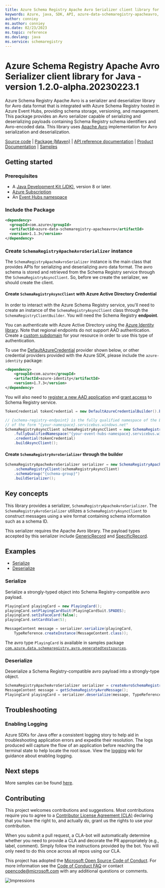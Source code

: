 ```yaml
---
title: Azure Schema Registry Apache Avro Serializer client library for Java
keywords: Azure, java, SDK, API, azure-data-schemaregistry-apacheavro, schemaregistry
author: conniey
ms.author: conniey
ms.date: 02/23/2023
ms.topic: reference
ms.devlang: java
ms.service: schemaregistry
---
```

# Azure Schema Registry Apache Avro Serializer client library for Java - version 1.2.0-alpha.20230223.1 


Azure Schema Registry Apache Avro is a serializer and deserializer library for Avro data format that is integrated with
Azure Schema Registry hosted in Azure Event Hubs, providing schema storage, versioning, and management. This package
provides an Avro serializer capable of serializing and deserializing payloads containing Schema Registry schema
identifiers and Avro-encoded data. This library uses [Apache Avro][apache_avro] implementation for Avro serialization
and deserialization.

[Source code][source_code] | [Package (Maven)][package_maven] | [API reference documentation][api_reference_doc] | [Product Documentation][product_documentation] | [Samples][sample_readme]

## Getting started

### Prerequisites

- A [Java Development Kit (JDK)][jdk_link], version 8 or later.
- [Azure Subscription][azure_subscription]
- An [Event Hubs namespace][event_hubs_namespace]

### Include the Package

[//]: # ({x-version-update-start;com.azure:azure-data-schemaregistry-apacheavro;current})
```xml
<dependency>
  <groupId>com.azure</groupId>
  <artifactId>azure-data-schemaregistry-apacheavro</artifactId>
  <version>1.1.3</version>
</dependency>
```
[//]: # ({x-version-update-end})

### Create `SchemaRegistryApacheAvroSerializer` instance

The `SchemaRegistryApacheAvroSerializer` instance is the main class that provides APIs for serializing and
deserializing avro data format. The avro schema is stored and retrieved from the Schema Registry service
through the `SchemaRegistryAsyncClient`. So, before we create the serializer, we should create the client.

#### Create `SchemaRegistryAsyncClient` with Azure Active Directory Credential

In order to interact with the Azure Schema Registry service, you'll need to create an instance of the
`SchemaRegistryAsyncClient` class through the `SchemaRegistryClientBuilder`. You will need the Schema Registry **endpoint**.

You can authenticate with Azure Active Directory using the [Azure Identity library][azure_identity]. Note that regional
endpoints do not support AAD authentication. Create a [custom subdomain][custom_subdomain] for your resource in order to
use this type of authentication.

To use the [DefaultAzureCredential][DefaultAzureCredential] provider shown below, or other credential providers provided
with the Azure SDK, please include the `azure-identity` package:

[//]: # ({x-version-update-start;com.azure:azure-identity;dependency})
```xml
<dependency>
    <groupId>com.azure</groupId>
    <artifactId>azure-identity</artifactId>
    <version>1.7.3</version>
</dependency>
```

You will also need to [register a new AAD application][register_aad_app] and [grant access][aad_grant_access] to
 Schema Registry service.

```java readme-sample-createSchemaRegistryAsyncClient
TokenCredential tokenCredential = new DefaultAzureCredentialBuilder().build();

// {schema-registry-endpoint} is the fully qualified namespace of the Event Hubs instance. It is usually
// of the form "{your-namespace}.servicebus.windows.net"
SchemaRegistryAsyncClient schemaRegistryAsyncClient = new SchemaRegistryClientBuilder()
    .fullyQualifiedNamespace("{your-event-hubs-namespace}.servicebus.windows.net")
    .credential(tokenCredential)
    .buildAsyncClient();
```

#### Create `SchemaRegistryAvroSerializer` through the builder

```java readme-sample-createSchemaRegistryAvroSerializer
SchemaRegistryApacheAvroSerializer serializer = new SchemaRegistryApacheAvroSerializerBuilder()
    .schemaRegistryClient(schemaRegistryAsyncClient)
    .schemaGroup("{schema-group}")
    .buildSerializer();
```

## Key concepts

This library provides a serializer, `SchemaRegistryApacheAvroSerializer`. The
`SchemaRegistryAvroSerializer` utilizes a `SchemaRegistryAsyncClient` to construct messages using a wire format
containing schema information such as a schema ID.

This serializer requires the Apache Avro library. The payload types accepted by this serializer include
[GenericRecord][generic_record] and [SpecificRecord][specific_record].

## Examples

* [Serialize](#serialize)
* [Deserialize](#deserialize)

### Serialize
Serialize a strongly-typed object into Schema Registry-compatible avro payload.

```java readme-sample-serializeSample
PlayingCard playingCard = new PlayingCard();
playingCard.setPlayingCardSuit(PlayingCardSuit.SPADES);
playingCard.setIsFaceCard(false);
playingCard.setCardValue(5);

MessageContent message = serializer.serialize(playingCard,
    TypeReference.createInstance(MessageContent.class));
```

The avro type `PlayingCard` is available in samples package
[`com.azure.data.schemaregistry.avro.generatedtestsources`][generated_types].

### Deserialize
Deserialize a Schema Registry-compatible avro payload into a strongly-type object.

```java readme-sample-deserializeSample
SchemaRegistryApacheAvroSerializer serializer = createAvroSchemaRegistrySerializer();
MessageContent message = getSchemaRegistryAvroMessage();
PlayingCard playingCard = serializer.deserialize(message, TypeReference.createInstance(PlayingCard.class));
```

## Troubleshooting

### Enabling Logging

Azure SDKs for Java offer a consistent logging story to help aid in troubleshooting application errors and expedite
their resolution. The logs produced will capture the flow of an application before reaching the terminal state to help
locate the root issue. View the [logging][logging] wiki for guidance about enabling logging.

## Next steps
More samples can be found [here][samples].

## Contributing

This project welcomes contributions and suggestions. Most contributions require you to agree to a [Contributor License Agreement (CLA)][cla] declaring that you have the right to, and actually do, grant us the rights to use your contribution.

When you submit a pull request, a CLA-bot will automatically determine whether you need to provide a CLA and decorate the PR appropriately (e.g., label, comment). Simply follow the instructions provided by the bot. You will only need to do this once across all repos using our CLA.

This project has adopted the [Microsoft Open Source Code of Conduct][coc]. For more information see the [Code of Conduct FAQ][coc_faq] or contact [opencode@microsoft.com][coc_contact] with any additional questions or comments.

<!-- LINKS -->
[package_maven]: https://search.maven.org/artifact/com.azure/azure-data-schemaregistry-avro
[sample_readme]: https://github.com/Azure/azure-sdk-for-java/tree/main/sdk/schemaregistry/azure-data-schemaregistry-apacheavro/src/samples
[samples]: https://github.com/Azure/azure-sdk-for-java/blob/main/sdk/schemaregistry/azure-data-schemaregistry-apacheavro/src/samples/java/com/azure/data/schemaregistry/apacheavro
[generated_types]: https://github.com/Azure/azure-sdk-for-java/blob/main/sdk/schemaregistry/azure-data-schemaregistry-apacheavro/src/samples/java/com/azure/data/schemaregistry/apacheavro/generatedtestsources
[source_code]: https://github.com/Azure/azure-sdk-for-java/blob/main/sdk/schemaregistry/azure-data-schemaregistry-apacheavro/src
[samples_code]: https://github.com/Azure/azure-sdk-for-java/blob/main/sdk/schemaregistry/azure-data-schemaregistry-apacheavro/src/samples/
[azure_subscription]: https://azure.microsoft.com/free/
[apache_avro]: https://avro.apache.org/
[api_reference_doc]: https://aka.ms/schemaregistry
[azure_cli]: /cli/azure
[azure_portal]: https://portal.azure.com
[azure_identity]: https://github.com/Azure/azure-sdk-for-java/tree/main/sdk/identity/azure-identity
[DefaultAzureCredential]: https://github.com/Azure/azure-sdk-for-java/blob/main/sdk/identity/azure-identity/README.md#defaultazurecredential
[event_hubs_namespace]: /azure/event-hubs/event-hubs-about
[jdk_link]: /java/azure/jdk/?view=azure-java-stable
[product_documentation]: https://aka.ms/schemaregistry
[specific_record]: https://avro.apache.org/docs/current/api/java/org/apache/avro/specific/SpecificRecord.html
[generic_record]: https://avro.apache.org/docs/current/api/java/org/apache/avro/generic/GenericRecord.html
[custom_subdomain]: /azure/cognitive-services/authentication#create-a-resource-with-a-custom-subdomain
[register_aad_app]: /azure/cognitive-services/authentication#assign-a-role-to-a-service-principal
[aad_grant_access]: /azure/cognitive-services/authentication#assign-a-role-to-a-service-principal
[logging]: https://github.com/Azure/azure-sdk-for-java/wiki/Logging-with-Azure-SDK#use-logback-logging-framework-in-a-spring-boot-application
[cla]: https://cla.microsoft.com
[coc]: https://opensource.microsoft.com/codeofconduct/
[coc_faq]: https://opensource.microsoft.com/codeofconduct/faq/
[coc_contact]: mailto:opencode@microsoft.com

![Impressions](https://azure-sdk-impressions.azurewebsites.net/api/impressions/azure-sdk-for-java%2Fsdk%2Fschemaregistry%2Fazure-data-schemaregistry-apacheavro%2FREADME.png)

